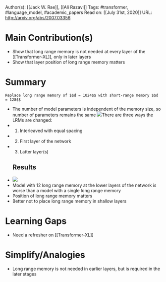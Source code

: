 Author(s): [[Jack W. Rae]], [[Ali Razavi]]
Tags: #transformer, #language_model, #academic_papers
Read on: [[July 31st, 2020]]
URL: http://arxiv.org/abs/2007.03356
# Main Contribution(s)
- Show that long range memory is not needed at every layer of the [[Transformer-XL]], only in later layers
- Show that layer position of long range memory matters 
# Summary
    Replace long range memory of $$d = 1024$$ with short-range memory $$d = 128$$
- The number of model parameters is independent of the memory size, so number of parameters remains the same
    ![](https://firebasestorage.googleapis.com/v0/b/firescript-577a2.appspot.com/o/imgs%2Fapp%2FPaperReadings%2FnHDewLPzYT.png?alt=media&token=b8828cd7-8256-439d-96a8-7be1fcc92e72)There are three ways the LRMs are changed:
- 1. Interleaved with equal spacing
- 2. First layer of the network
- 3. Latter layer(s)
    ## Results
- ![](https://firebasestorage.googleapis.com/v0/b/firescript-577a2.appspot.com/o/imgs%2Fapp%2FPaperReadings%2FaE0jn2xfP-.png?alt=media&token=c91f9e22-a595-482a-beec-6ae61b3bbbdb)
- Model with 12 long range memory at the lower layers of the network is worse than a model with a single long range memory
- Position of long range memory matters
- Better not to place long range memory in shallow layers 
# Learning Gaps
- Need a refresher on [[Transformer-XL]]
# Simplify/Analogies
- Long range memory is not needed in earlier layers, but is required in the later stages

